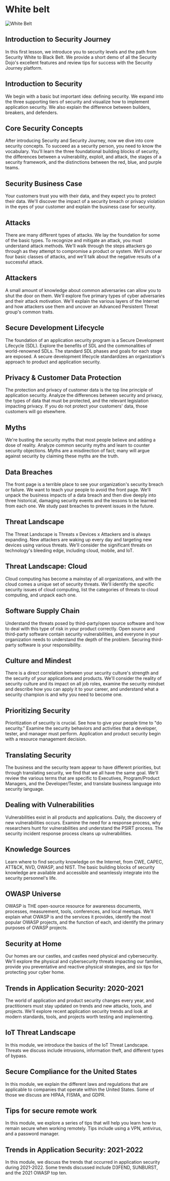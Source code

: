 # White belt

![White Belt](/images/white_belt.png)

## Introduction to Security Journey

In this first lesson, we introduce you to security levels and the path from Security White to Black Belt. We provide a short demo of all the Security Dojo's excellent features and review tips for success with the Security Journey platform.

## Introduction to Security

We begin with a basic but important idea: defining security. We expand into the three supporting tiers of security and visualize how to implement application security. We also explain the difference between builders, breakers, and defenders.​

## Core Security Concepts

After introducing Security and Security Journey, now we dive into core security concepts. To succeed as a security person, you need to know the vocabulary. You'll learn the three foundational building blocks of security, the differences between a vulnerability, exploit, and attack, the stages of a security framework, and the distinctions between the red, blue, and purple teams.

## Security Business Case

Your customers trust you with their data, and they expect you to protect their data. We'll discover the impact of a security breach or privacy violation in the eyes of your customer and explain the business case for security.

## Attacks

There are many different types of attacks. We lay the foundation for some of the basic types. To recognize and mitigate an attack, you must understand attack methods. We'll walk through the steps attackers go through as they attempt to compromise a product or system. We'll uncover four basic classes of attacks, and we'll talk about the negative results of a successful attack.​

## Attackers

A small amount of knowledge about common adversaries can allow you to shut the door on them. We'll explore five primary types of cyber adversaries and their attack motivation. We'll explain the various layers of the Internet and how attackers use them and uncover an Advanced Persistent Threat group's common traits.

## Secure Development Lifecycle

The foundation of an application security program is a Secure Development Lifecycle (SDL). Explore the benefits of SDL and the commonalities of world-renowned SDLs. The standard SDL phases and goals for each stage are exposed. A secure development lifecycle standardizes an organization's approach to product and application security.

## Privacy & Customer Data Protection

The protection and privacy of customer data is the top line principle of application security. Analyze the differences between security and privacy, the types of data that must be protected, and the relevant legislation impacting privacy. If you do not protect your customers' data, those customers will go elsewhere.

## Myths

We're busting the security myths that most people believe and adding a dose of reality. Analyze common security myths and learn to counter security objections. Myths are a misdirection of fact; many will argue against security by claiming these myths are the truth.​ ​

## Data Breaches

The front page is a terrible place to see your organization's security breach or failure. We want to teach your people to avoid the front page. We'll unpack the business impacts of a data breach and then dive deeply into three historical, damaging security events and the lessons to be learned from each one. We study past breaches to prevent issues in the future.

## Threat Landscape

The Threat Landscape is Threats x Devices x Attackers and is always expanding. New attackers are waking up every day and targeting new devices using various threats. We'll consider the significant threats on technology's bleeding edge, including cloud, mobile, and IoT.

## Threat Landscape: Cloud

Cloud computing has become a mainstay of all organizations, and with the cloud comes a unique set of security threats. We'll identify the specific security issues of cloud computing, list the categories of threats to cloud computing, and unpack each one.​

## Software Supply Chain

Understand the threats posed by third-party/open source software and how to deal with this type of risk in your product correctly. Open source and third-party software contain security vulnerabilities, and everyone in your organization needs to understand the depth of the problem. Securing third-party software is your responsibility.​ ​

## Culture and Mindest

There is a direct correlation between your security culture's strength and the security of your applications and products. We'll consider the reality of security culture and its impact on all job roles, examine the security mindset and describe how you can apply it to your career, and understand what a security champion is and why you need to become one.​ ​

## Prioritizing Security

Prioritization of security is crucial. See how to give your people time to "do security." Examine the security behaviors and activities that a developer, tester, and manager must perform. Application and product security begin with a resource management decision.

## Translating Security

The business and the security team appear to have different priorities, but through translating security, we find that we all have the same goal. We'll review the various terms that are specific to Executives, Program/Product Managers, and the Developer/Tester, and translate business language into security language.​

## Dealing with Vulnerabilities

Vulnerabilities exist in all products and applications. Daily, the discovery of new vulnerabilities occurs. Examine the need for a response process, why researchers hunt for vulnerabilities and understand the PSIRT process. The security incident response process cleans up vulnerabilities.​ ​

## Knowledge Sources

Learn where to find security knowledge on the Internet, from CWE, CAPEC, ATT&CK, NVD, OWASP, and NIST. The basic building blocks of security knowledge are available and accessible and seamlessly integrate into the security personnel's life.​

## OWASP Universe

OWASP is THE open-source resource for awareness documents, processes, measurement, tools, conferences, and local meetups. We'll explain what OWASP is and the services it provides, identify the most popular OWASP projects, and the function of each, and identify the primary purposes of OWASP projects.​

## Security at Home

Our homes are our castles, and castles need physical and cybersecurity. We'll explore the physical and cybersecurity threats impacting our families, provide you preventative and reactive physical strategies, and six tips for protecting your cyber home.

## Trends in Application Security: 2020-2021

The world of application and product security changes every year, and practitioners must stay updated on trends and new attacks, tools, and projects. We'll explore recent application security trends and look at modern standards, tools, and projects worth testing and implementing.

## IoT Threat Landscape

In this module, we introduce the basics of the IoT Threat Landscape. Threats we discuss include intrusions, information theft, and different types of bypass.

## Secure Compliance for the United States

In this module, we explain the different laws and regulations that are applicable to companies that operate within the United States. Some of those we discuss are HIPAA, FISMA, and GDPR.

## Tips for secure remote work

In this module, we explore a series of tips that will help you learn how to remain secure when working remotely. Tips include using a VPN, antivirus, and a password manager.

## Trends in Application Security: 2021-2022

In this module, we discuss the trends that occurred in application security during 2021-2022. Some trends discussed include D3FEND, SUNBURST, and the 2021 OWASP top ten.
